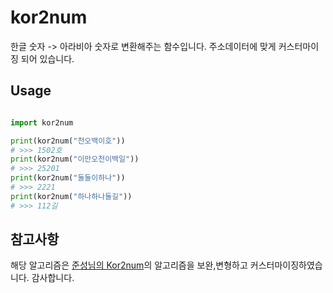 # kor2num
한글 숫자 -> 아라비아 숫자로 변환해주는 함수입니다.
주소데이터에 맞게 커스터마이징 되어 있습니다.

## Usage

```python

import kor2num

print(kor2num("천오백이호"))
# >>> 1502호
print(kor2num("이만오천이백일"))
# >>> 25201
print(kor2num("둘둘이하나"))
# >>> 2221
print(kor2num("하나하나둘길"))
# >>> 112길

```

## 참고사항
해당 알고리즘은 [준성님의 Kor2num](https://github.com/codertimo/korean2num)의 알고리즘을 보완,변형하고 커스터마이징하였습니다.
감사합니다.
